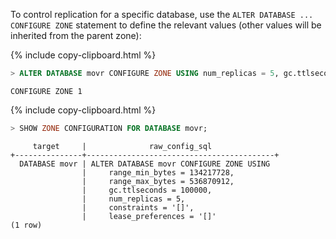 To control replication for a specific database, use the `ALTER DATABASE ... CONFIGURE ZONE` statement to define the relevant values (other values will be inherited from the parent zone):

{%  include copy-clipboard.html %}
~~~ sql
> ALTER DATABASE movr CONFIGURE ZONE USING num_replicas = 5, gc.ttlseconds = 100000;
~~~

~~~
CONFIGURE ZONE 1
~~~

{%  include copy-clipboard.html %}
~~~ sql
> SHOW ZONE CONFIGURATION FOR DATABASE movr;
~~~

~~~
     target     |              raw_config_sql
+---------------+------------------------------------------+
  DATABASE movr | ALTER DATABASE movr CONFIGURE ZONE USING
                |     range_min_bytes = 134217728,
                |     range_max_bytes = 536870912,
                |     gc.ttlseconds = 100000,
                |     num_replicas = 5,
                |     constraints = '[]',
                |     lease_preferences = '[]'
(1 row)
~~~
